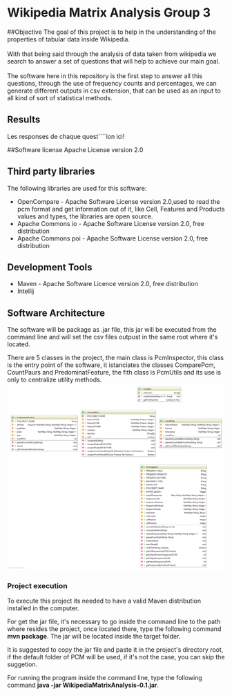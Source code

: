  # Wikipedia Matrix Analysis Group 3

##Objective 
The goal of this project is to help in the understanding of the properties of tabular data  inside Wikipedia.
<br/><br/> With that being said through the analysis of data taken from wikipedia we search to answer a set of questions that will help to achieve our main goal.
<br/><br/>The software here in this repository is the first step to answer all this questions, through the use of frequency counts and percentages, we can generate different outputs in csv extension, that can be used as an input to all kind of sort of statistical methods. 

## Results
Les responses de chaque quest````ion ici!


##Software license
  Apache License version 2.0
  
## Third party libraries 
The following libraries are used for this software:
 <ul>
 <li>
 OpenCompare - Apache Software License version 2.0,used to read the pcm format and get information out of it, like Cell, Features and Products values and types, the libraries are open source.

 <li>
 Apache Commons io - Apache Software License version 2.0, free distribution
 
 <li>
   Apache Commons poi - Apache Software License version 2.0, free distribution
</ul>  

  ## Development Tools
  <ul>
   <li> Maven - Apache Software Licence version 2.0, free distribution
    <li> Intellij
   </ul>  

  
## Software Architecture
The software will be package as .jar file, this jar will be executed from the command line
and will set the csv files outpust in the same root where it's located.

There are 5 classes in the project, the main class is PcmInspector, this class is the entry point
of the software, it istanciates the classes ComparePcm, CountPaurs and PredominatFeature, the fith class
is PcmUtils and its use is only to centralize utility methods.
![alt text](/opencompare.png)
### Project execution 
To execute this project its needed to have a valid Maven distribution installed in the computer.

For get the jar file, it's necessary to go inside the command line to the path where resides the project,
once located there, type the following command **mvn package**. The jar will be located inside the target folder.

It is suggested to copy the jar file and paste it in the project's directory root, if the default folder of PCM will be used, if it's not the case, you can skip the suggetion.

For running the program inside the command line, type the following command  **java -jar WikipediaMatrixAnalysis-0.1.jar**.
